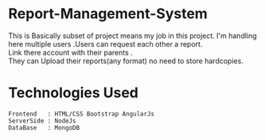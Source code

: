 # Report-Management-System
  This is Basically subset of project means my job in this project.
  I'm handling here multiple users .Users can request each other a report.<br>
  Link there account with their parents . <br>
  They can Upload their reports(any format) no need to store hardcopies.
# Technologies Used
    Frontend   : HTML/CSS Bootstrap AngularJs
    ServerSide : NodeJs
    DataBase   : MongoDB
